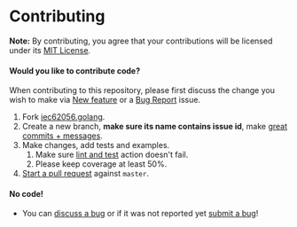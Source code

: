 Contributing
============

**Note:** By contributing, you agree that your contributions will be licensed under its [MIT License](../LICENSE).


#### Would you like to contribute code?

When contributing to this repository, please first discuss the change you wish to make via [New feature][6] or a [Bug Report][5] issue.

1. Fork [iec62056.golang][1].
2. Create a new branch, **make sure its name contains issue id**, make [great commits + messages][2].
3. Make changes, add tests and examples.
   1. Make sure [lint and test][7] action doesn't fail.
   2. Please keep coverage at least 50%.
4. [Start a pull request][3] against `master`.

#### No code!
* You can [discuss a bug][4] or if it was not reported yet [submit a bug][5]!

 [1]: https://github.com/srgsf/iec62056.golang/fork
 [2]: http://robots.thoughtbot.com/post/48933156625/5-useful-tips-for-a-better-commit-message
 [3]: https://github.com/srgsf/iec62056.golang/compare
 [4]: https://github.com/srgsf/iec62056.golang/issues
 [5]: https://github.com/srgsf/iec62056.golang/issues/new?assignees=&labels=bug&template=bug_report.md&title=
 [6]: https://github.com/srgsf/iec62056.golang/issues/new?assignees=srgsf&labels=enhancement&template=feature_request.md&title=
 [7]: https://github.com/srgsf/iec62056.golang/actions/workflows/golint-ci.yaml

